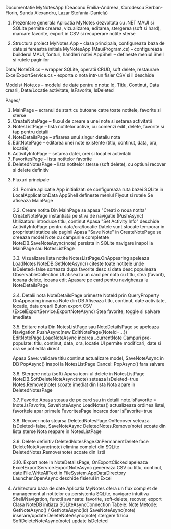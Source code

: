 Documentatie MyNotesApp (Deaconu Emilia-Andreea, Corodescu Serban-Florin, Sandu Alexandru, Lazar Stefania-Daniela)

1. Prezentare generala
  Aplicatia MyNotes dezvoltata cu .NET MAUI si SQLite permite crearea, vizualizarea, editarea, stergerea (soft si hard), marcare favorite, export in CSV si recuperare notite sterse

2. Structura proiect
  MyNotes.App – clasa principala, configureaza baza de date si fereastra initiala
  MyNotesApp (MauiProgram.cs) – configureaza builderul MAUI, fonturi, handleri nativi
  AppShell – defineste meniul Shell si rutele paginilor

Data/
  NoteDB.cs – wrapper SQLite, operatii CRUD, soft delete, restaurare
  ExcelExportService.cs – exporta o nota intr-un fisier CSV si il deschide

Models/
  Note.cs – modelul de date pentru o nota: Id, Titlu, Continut, Data crearii, Data/Locatie activitate, IsFavorite, IsDeleted

Pages/
  1) MainPage – ecranul de start cu butoane catre toate notitele, favorite si sterse
  2) CreateNotePage – fluxul de creare a unei note si setarea activitatii
  3) NotesListPage – lista notitelor active, cu comenzi edit, delete, favorite si tap pentru detalii
  4) NoteDetailsPage – afisarea unui singur detaliu nota
  5) EditNotePage – editarea unei note existente (titlu, continut, data, ora, locatie)
  6) ActivityInfoPage – setarea datei, orei si locatiei activitatii
  7) FavoritesPage – lista notitelor favorite
  8) DeletedNotesPage – lista notitelor sterse (soft delete), cu optiuni recover si delete definitiv

3. Fluxuri principale

    3.1. Pornire aplicatie
      App initializat: se configureaza ruta bazei SQLite in LocalApplicationData
      AppShell defineste meniul Flyout si rutele
      Se afiseaza MainPage
    
    3.2. Creare notita
      Din MainPage se apasa "Creati o noua notita"
      CreateNotePage instantiata pe stiva de navigatie (PushAsync)
      Utilizatorul introduce titlu, continut
      Apasa "Set Activity Info" deschide ActivityInfoPage pentru data/ora/locatie
      Datele sunt stocate temporar in proprietati statice ale paginii
      Apasa "Save Note" in CreateNotePage
      se creeaza model Note cu campurile completate
      NoteDB.SaveNoteAsync(note) persista in SQLite
      navigare inapoi la MainPage sau NotesListPage
    
    3.3. Vizualizare lista notite
    NotesListPage.OnAppearing apeleaza LoadNotes
    NoteDB.GetNoteAsync() citeste toate notitele unde IsDeleted=false
    sorteaza dupa favorite desc si data desc
    populeaza ObservableCollection<Note>
    UI afiseaza un card per nota cu titlu, stea (favorit), icoana delete, icoana edit
    Apasare pe card pentru navigheaza la NoteDetailsPage
    
    3.4. Detalii nota
      NoteDetailsPage primeste NoteId prin QueryProperty
      OnAppearing incarca Note din DB
      Afiseaza titlu, continut, date activitate, locatie, data crearii
      Buton export CSV (ExcelExportService.ExportNoteAsync)
      Stea favorite, toggle si salvare imediata
    
    3.5. Editare nota
      Din NotesListPage sau NoteDetailsPage se apeleaza Navigation.PushAsync(new EditNotePage{NoteId=...})
      EditNotePage.LoadNoteAsync incarca _currentNote
      Campuri pre-populate: titlu, continut, data, ora, locatie
      UI permite modificari, date si ora se pot edita direct
      
      Apasa Save:
        validare titlu continut
        actualizare model, SaveNoteAsync in DB
        PopAsync() inapoi la NotesListPage
        Cancel: PopAsync() fara salvare
    
    3.6. Stergere nota (soft)
      Apasa icon-ul delete in NotesListPage
      NoteDB.SoftDeleteNoteAsync(note) seteaza IsDeleted=true
      Notes.Remove(note) scoate imediat din lista
      Nota apare in DeletedNotesPage
    
    3.7. Favorite
      Apasa steaua de pe card sau in detalii
      note.IsFavorite = !note.IsFavorite, SaveNoteAsync
      LoadNotes() actualizeaza ordinea listei, favoritele apar primele
      FavoritesPage incarca doar IsFavorite=true
      
    3.8. Recover nota stearsa
      DeletedNotesPage.OnRecover seteaza IsDeleted=false, SaveNoteAsync
      DeletedNotes.Remove(note) scoate din lista sterse
      Nota reapare in NotesListPage
    
    3.9. Delete definitiv
      DeletedNotesPage.OnPermanentDelete face DeleteNoteAsync(note)
      elimina complet din SQLite
      DeletedNotes.Remove(note) scoate din listă
    
    3.10. Export note
      In NoteDetailsPage, OnExportClicked apeleaza ExcelExportService.ExportNoteAsync
      genereaza CSV cu titlu, continut, date
      File.WriteAllText in FileSystem.AppDataDirectory
      Launcher.OpenAsync deschide fisierul in Excel

4. Arhitectura baza de date
     Aplicatia MyNotes ofera un flux complet de management al notitelor cu persistenta SQLite, navigare intuitiva Shell/Navigation, functii avansate: favorite, soft-delete, recover, export
        Clasa NoteDB initiaza SQLiteAsyncConnection
        Tabele: Note
        Metode:
        GetNoteAsync() / GetNoteAsync(id)
        SaveNoteAsync(note) inserare/update
        DeleteNoteAsync(note) stergere fizica
        SoftDeleteNoteAsync(note) update IsDeleted
